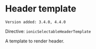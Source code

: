# Header template

`Version added: 3.4.0, 4.4.0`

Directive: `ionicSelectableHeaderTemplate`

A template to render header.
